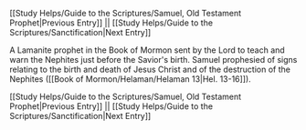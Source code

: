 [[Study Helps/Guide to the Scriptures/Samuel, Old Testament Prophet|Previous Entry]]  ||  [[Study Helps/Guide to the Scriptures/Sanctification|Next Entry]]

 A Lamanite prophet in the Book of Mormon sent by the Lord to teach and warn the Nephites just before the Savior's birth. Samuel prophesied of signs relating to the birth and death of Jesus Christ and of the destruction of the Nephites ([[Book of Mormon/Helaman/Helaman 13|Hel. 13-16]]).

[[Study Helps/Guide to the Scriptures/Samuel, Old Testament Prophet|Previous Entry]]  ||  [[Study Helps/Guide to the Scriptures/Sanctification|Next Entry]]